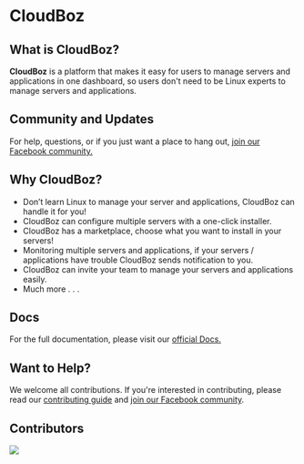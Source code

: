 # CloudBoz

## What is CloudBoz?

**CloudBoz** is a platform that makes it easy for users to manage servers and applications in one dashboard, so users don't need to be Linux experts to manage servers and applications.

## Community and Updates

For help, questions, or if you just want a place to hang out, [join our Facebook community.](https://facebook.com/groups/cloudboz)

## Why CloudBoz?
- Don’t learn Linux to manage your server and applications, CloudBoz can handle it for you!
- CloudBoz can configure multiple servers with a one-click installer.
- CloudBoz has a marketplace, choose what you want to install in your servers!
- Monitoring multiple servers and applications, if your servers / applications have trouble CloudBoz sends notification to you.
- CloudBoz can invite your team to manage your servers and applications easily.
- Much more . . .

## Docs

For the full documentation, please visit our [official Docs.](https://docs.cloudboz.com)

## Want to Help?

We welcome all contributions. If you're interested in contributing, please read our [contributing guide](https://github.com/cloudboz/cloudboz/blob/main/CONTRIBUTING.md) and [join our Facebook community](https://facebook.com/groups/cloudboz).

## Contributors
<a href = "#">
  <img src = "https://contrib.rocks/image?repo=cloudboz/cloudboz"/>
</a>
